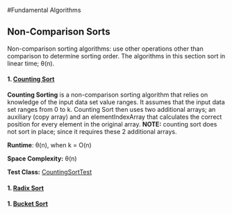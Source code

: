 #Fundamental Algorithms

## Non-Comparison Sorts
Non-comparison sorting algorithms: use other operations other than comparison to 
determine sorting order. The algorithms in this section sort in linear time; θ(n).


#### 1. [Counting Sort](https://github.com/matthewddiaz/Algorithms/blob/master/src/com/matthewddiaz/algorithms/sorting/nonComparisonSorts/Counting.java)
**Counting Sorting** is a non-comparison sorting algorithm that relies on knowledge of the
input data set value ranges. It assumes that the input data set ranges from 0 to k. Counting Sort
then uses two additional arrays; an auxiliary (copy array) and an elementIndexArray that calculates
the correct position for every element in the original array. **NOTE:** counting
sort does not sort in place; since it requires these 2 additional arrays.
 
 **Runtime**: θ(n), when k = O(n)
 
 **Space Complexity:** θ(n)
 
 **Test Class:** [CountingSortTest](https://github.com/matthewddiaz/Algorithms/blob/master/test/com/matthewddiaz/algorithms/sorting/nonComparisonSorts/CountingSortTest.java)

 
#### 1. [Radix Sort](https://github.com/matthewddiaz/Algorithms/blob/master/src/com/matthewddiaz/algorithms/sorting/nonComparisonSorts/Counting.java)

#### 1. [Bucket Sort](https://github.com/matthewddiaz/Algorithms/blob/master/src/com/matthewddiaz/algorithms/sorting/nonComparisonSorts/Counting.java)